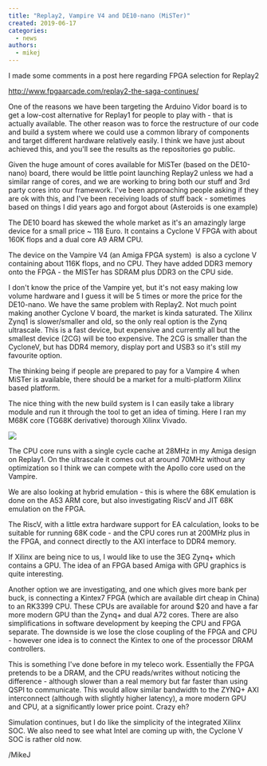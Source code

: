 ```yaml
---
title: "Replay2, Vampire V4 and DE10-nano (MiSTer)"
created: 2019-06-17
categories: 
  - news
authors: 
  - mikej
---
```


I made some comments in a post here regarding FPGA selection for Replay2

http://www.fpgaarcade.com/replay2-the-saga-continues/

One of the reasons we have been targeting the Arduino Vidor board is to get a low-cost alternative for Replay1 for people to play with - that is actually available. The other reason was to force the restructure of our code and build a system where we could use a common library of components and target different hardware relatively easily. I think we have just about achieved this, and you'll see the results as the repositories go public.

Given the huge amount of cores available for MiSTer (based on the DE10-nano) board, there would be little point launching Replay2 unless we had a similar range of cores, and we are working to bring both our stuff and 3rd party cores into our framework. I've been approaching people asking if they are ok with this, and I've been receiving loads of stuff back - sometimes based on things I did years ago and forgot about (Asteroids is one example)

The DE10 board has skewed the whole market as it's an amazingly large device for a small price ~ 118 Euro. It contains a Cyclone V FPGA with about 160K flops and a dual core A9 ARM CPU.

The device on the Vampire V4 (an Amiga FPGA system)  is also a cyclone V containing about 116K flops, and no CPU. They have added DDR3 memory onto the FPGA - the MISTer has SDRAM plus DDR3 on the CPU side.

I don't know the price of the Vampire yet, but it's not easy making low volume hardware and I guess it will be 5 times or more the price for the DE10-nano. We have the same problem with Replay2. Not much point making another Cyclone V board, the market is kinda saturated. The Xilinx Zynq1 is slower/smaller and old, so the only real option is the Zynq ultrascale. This is a fast device, but expensive and currently all but the smallest device (2CG) will be too expensive. The 2CG is smaller than the CycloneV, but has DDR4 memory, display port and USB3 so it's still my favourite option.

The thinking being if people are prepared to pay for a Vampire 4 when MiSTer is available, there should be a market for a multi-platform Xilinx based platform.

The nice thing with the new build system is I can easily take a library module and run it through the tool to get an idea of timing. Here I ran my M68K core (TG68K derivative) thorough Xilinx Vivado.

![](@assets/images/m68k_viv.gif)

The CPU core runs with a single cycle cache at 28MHz in my Amiga design on Replay1. On the ultrascale it comes out at around 70MHz without any optimization so I think we can compete with the Apollo core used on the Vampire.

We are also looking at hybrid emulation - this is where the 68K emulation is done on the A53 ARM core, but also investigating RiscV and JIT 68K emulation on the FPGA.

The RiscV, with a little extra hardware support for EA calculation, looks to be suitable for running 68K code - and the CPU cores run at 200MHz plus in the FPGA, and connect directly to the AXI interface to DDR4 memory.

If Xilinx are being nice to us, I would like to use the 3EG Zynq+ which contains a GPU. The idea of an FPGA based Amiga with GPU graphics is quite interesting.

Another option we are investigating, and one which gives more bank per buck, is connecting a Kintex7 FPGA (which are available dirt cheap in China) to an RK3399 CPU. These CPUs are available for around $20 and have a far more modern GPU than the Zynq+ and dual A72 cores. There are also simplifications in software development by keeping the CPU and FPGA separate. The downside is we lose the close coupling of the FPGA and CPU - however one idea is to connect the Kintex to one of the processor DRAM controllers.

This is something I've done before in my teleco work. Essentially the FPGA pretends to be a DRAM, and the CPU reads/writes without noticing the difference - although slower than a real memory but far faster than using QSPI to communicate. This would allow similar bandwidth to the ZYNQ+ AXI interconnect (although with slightly higher latency), a more modern GPU and CPU, at a significantly lower price point. Crazy eh?

Simulation continues, but I do like the simplicity of the integrated Xilinx SOC. We also need to see what Intel are coming up with, the Cyclone V SOC is rather old now.

/MikeJ
